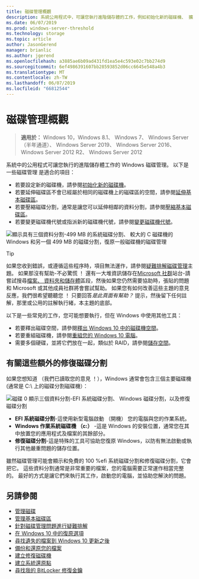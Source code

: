 ```yaml
---
title: 磁碟管理概觀
description: 系統公用程式中，可讓您執行進階儲存體的工作，例如初始化新的磁碟機、 擴充磁碟區、 壓縮的資料分割，以及變更磁碟機代號的 Windows 磁碟管理。
ms.date: 06/07/2019
ms.prod: windows-server-threshold
ms.technology: storage
ms.topic: article
author: JasonGerend
manager: brianlic
ms.author: jgerend
ms.openlocfilehash: a3885ae6b09ad431fd1ea5e4c593e02c7bb274d9
ms.sourcegitcommit: 6ef4986391607bb28593852d06cc6645e548a4b3
ms.translationtype: MT
ms.contentlocale: zh-TW
ms.lasthandoff: 06/07/2019
ms.locfileid: "66812544"
---
```

# <a name="overview-of-disk-management"></a>磁碟管理概觀

> **適用於：** Windows 10，Windows 8.1、 Windows 7、 Windows Server （半年通道）、 Windows Server 2019、 Windows Server 2016、 Windows Server 2012 R2、 Windows Server 2012

系統中的公用程式可讓您執行的進階儲存體工作的 Windows 磁碟管理。 以下是一些磁碟管理 是適合的項目：

- 若要設定新的磁碟機，請參閱[初始化新的磁碟機](initialize-new-disks.md)。
- 若要延伸磁碟區不會已經屬於相同的磁碟機上的磁碟區的空間，請參閱[延伸基本磁碟區](extend-a-basic-volume.md)。
- 若要壓縮磁碟分割，通常是讓您可以延伸相鄰的資料分割，請參閱[壓縮基本磁碟區](shrink-a-basic-volume.md)。
- 若要變更磁碟機代號或指派新的磁碟機代號，請參閱[變更磁碟機代號](change-a-drive-letter.md)。

![顯示具有三個資料分割-499 MB 的系統磁碟分割、 較大的 C 磁碟機的 Windows 和另一個 499 MB 的磁碟分割，復原一般磁碟機的磁碟管理](media/disk-management.png)

> [!TIP]
>  如果您收到錯誤，或遵循這些程序時，項目無法運作，請參閱[疑難排解磁碟管理](troubleshooting-disk-management.md)主題。 如果那沒有幫助-不必驚慌 ！ 還有一大堆資訊儲存在[Microsoft 社群](https://answers.microsoft.com/en-us/windows)站台-請嘗試搜尋[檔案、 資料夾和儲存體](https://answers.microsoft.com/en-us/windows/forum/windows_10-files?sort=lastreplydate&dir=desc&tab=All&status=all&mod=&modAge=&advFil=&postedAfter=&postedBefore=&threadType=all&isFilterExpanded=true&tm=1514405359639)區段，然後如果您仍然需要協助時，張貼的問題和 Microsoft 或其他成員社群將會嘗試幫助。 如果您有如何改善這些主題的意見反應，我們很希望聽聽您 ！ 只要回答*是此頁面有幫助？* 提示，然後留下任何註解，那里或公用的註解執行緒，本主題的底部。

以下是一些常見的工作，您可能想要執行，但在 Windows 中使用其他工具：

- 若要釋出磁碟空間，請參閱[釋出 Windows 10 中的磁碟機空間](https://support.microsoft.com/help/12425/windows-10-free-up-drive-space)。
- 若要重組磁碟機，請參閱[重組您的 Windows 10 電腦](https://support.microsoft.com/help/4026701/windows-defragment-your-windows-10-pc)。
- 需要多個硬碟，並將它們放在一起，類似於 RAID，請參閱[儲存空間](https://support.microsoft.com/help/12438/windows-10-storage-spaces)。

## <a name="about-those-extra-recovery-partitions"></a>有關這些額外的修復磁碟分割

如果您想知道 （我們已讀取您的意見 ！），Windows 通常會包含三個主要磁碟機 (通常是 C:\ 上的磁碟分割磁碟機）：

![磁碟 0 顯示三個資料分割-EFI 系統磁碟分割、 Windows 磁碟分割，以及修復磁碟分割](media/windows-partitions.png)

- **EFI 系統磁碟分割**-這使用新型電腦啟動 （開機） 您的電腦與您的作業系統。
- **Windows 作業系統磁碟機 （c:）** -這是 Windows 的安裝位置，通常您在其中放置您的應用程式及檔案的其餘部分。
- **修復磁碟分割**-這是特殊的工具可協助您復原 Windows，以防有無法啟動或執行其他嚴重問題的儲存位置。

雖然磁碟管理可能會顯示和免費的 100 %efi 系統磁碟分割和修復磁碟分割，它會把它。 這些資料分割通常是非常重要的檔案，您的電腦需要正常運作相當完整的。 最好的方式是讓它們來執行其工作，啟動您的電腦，並協助您解決的問題。

## <a name="see-also"></a>另請參閱

- [管理磁碟](manage-disks.md)
- [管理基本磁碟區](manage-basic-volumes.md)
- [針對磁碟管理問題進行疑難排解](troubleshooting-disk-management.md)
- [在 Windows 10 中的復原選項](https://support.microsoft.com/help/12415/windows-10-recovery-options)
- [尋找遺失的檔案到 Windows 10 更新之後](https://support.microsoft.com/help/12386/windows-10-find-lost-files-after-update)
- [備份和還原您的檔案](https://support.microsoft.com/help/17143/windows-10-back-up-your-files)
- [建立修復磁碟機](https://support.microsoft.com/help/4026852/windows-create-a-recovery-drive)
- [建立系統還原點](https://support.microsoft.com/help/4027538/windows-create-a-system-restore-point)
- [尋找我的 BitLocker 修復金鑰](https://support.microsoft.com/help/4026181/windows-find-my-bitlocker-recovery-key)
